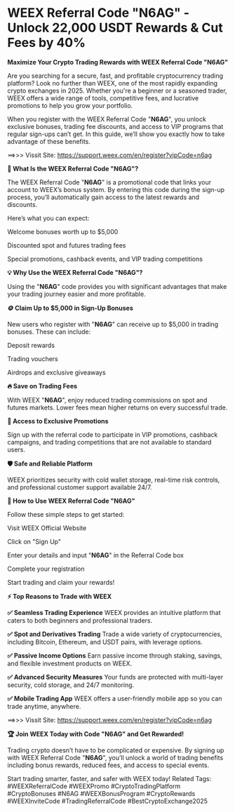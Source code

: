 # WEEX Referral Code "N6AG" - Unlock 22,000 USDT Rewards & Cut Fees by 40%

**Maximize Your Crypto Trading Rewards with WEEX Referral Code "N6AG"**

Are you searching for a secure, fast, and profitable cryptocurrency trading platform?
Look no further than WEEX, one of the most rapidly expanding crypto exchanges in 2025. Whether you're a beginner or a seasoned trader, WEEX offers a wide range of tools, competitive fees, and lucrative promotions to help you grow your portfolio.

When you register with the WEEX Referral Code "**N6AG**", you unlock exclusive bonuses, trading fee discounts, and access to VIP programs that regular sign-ups can’t get. In this guide, we’ll show you exactly how to take advantage of these benefits.

==>>> Vissit Site: https://support.weex.com/en/register?vipCode=n6ag

**🎯 What Is the WEEX Referral Code "N6AG"?**

The WEEX Referral Code "**N6AG**" is a promotional code that links your account to WEEX’s bonus system.
By entering this code during the sign-up process, you’ll automatically gain access to the latest rewards and discounts.

Here’s what you can expect:

Welcome bonuses worth up to $5,000

Discounted spot and futures trading fees

Special promotions, cashback events, and VIP trading competitions

**💡 Why Use the WEEX Referral Code "N6AG"?**

Using the "**N6AG**" code provides you with significant advantages that make your trading journey easier and more profitable.

**🪙 Claim Up to $5,000 in Sign-Up Bonuses**

New users who register with "**N6AG**" can receive up to $5,000 in trading bonuses. These can include:

Deposit rewards

Trading vouchers

Airdrops and exclusive giveaways

**🔥 Save on Trading Fees**

With WEEX "**N6AG**", enjoy reduced trading commissions on spot and futures markets. Lower fees mean higher returns on every successful trade.

**🎁 Access to Exclusive Promotions**

Sign up with the referral code to participate in VIP promotions, cashback campaigns, and trading competitions that are not available to standard users.

**🛡️ Safe and Reliable Platform**

WEEX prioritizes security with cold wallet storage, real-time risk controls, and professional customer support available 24/7.

**🚀 How to Use WEEX Referral Code "N6AG"**

Follow these simple steps to get started:

Visit WEEX Official Website

Click on "Sign Up"

Enter your details and input "**N6AG**" in the Referral Code box

Complete your registration

Start trading and claim your rewards!

**⚡ Top Reasons to Trade with WEEX**

**✅ Seamless Trading Experience**
WEEX provides an intuitive platform that caters to both beginners and professional traders.

**✅ Spot and Derivatives Trading**
Trade a wide variety of cryptocurrencies, including Bitcoin, Ethereum, and USDT pairs, with leverage options.

**✅ Passive Income Options**
Earn passive income through staking, savings, and flexible investment products on WEEX.

**✅ Advanced Security Measures**
Your funds are protected with multi-layer security, cold storage, and 24/7 monitoring.

**✅ Mobile Trading App**
WEEX offers a user-friendly mobile app so you can trade anytime, anywhere.

==>>> Vissit Site: https://support.weex.com/en/register?vipCode=n6ag


**🏆 Join WEEX Today with Code "N6AG" and Get Rewarded!**

Trading crypto doesn’t have to be complicated or expensive.
By signing up with WEEX Referral Code "**N6AG**", you’ll unlock a world of trading benefits including bonus rewards, reduced fees, and access to special events.

Start trading smarter, faster, and safer with WEEX today!
Related Tags:
#WEEXReferralCode #WEEXPromo #CryptoTradingPlatform #CryptoBonuses #N6AG #WEEXBonusProgram #CryptoRewards #WEEXInviteCode #TradingReferralCode #BestCryptoExchange2025
